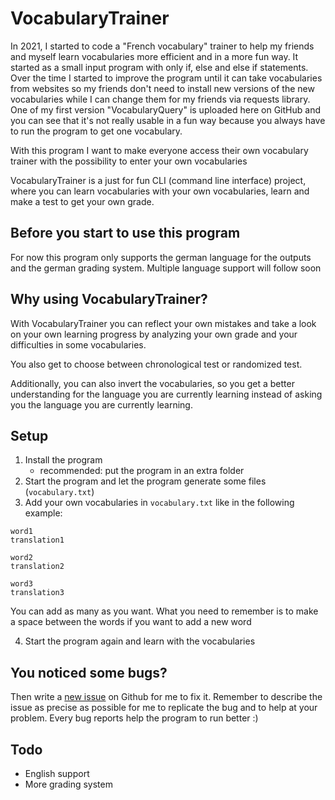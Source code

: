 # VocabularyTrainer
In 2021, I started to code a "French vocabulary" trainer to help my friends and myself learn vocabularies more 
efficient and in a more fun way. It started as a small input program with only if, else and else if statements. 
Over the time I started to improve the program until it can take vocabularies from websites so my friends don't need to 
install new versions of the new vocabularies while I can change them for my friends via requests library. 
One of my first version "VocabularyQuery" is uploaded here on GitHub and you can see that it's not really usable in a fun way
because you always have to run the program to get one vocabulary.


With this program I want to make everyone access their own vocabulary trainer with the possibility to enter your own vocabularies 

VocabularyTrainer is a just for fun CLI (command line interface) project, where you can learn vocabularies with your own vocabularies, learn and make a test to get your own grade.

## Before you start to use this program
For now this program only supports the german language for the outputs and the german grading system. Multiple language support will follow soon

## Why using VocabularyTrainer?
With VocabularyTrainer you can reflect your own mistakes and take a look on your own learning progress by analyzing your own grade and your difficulties in some vocabularies.

You also get to choose between chronological test or randomized test. 

Additionally, you can also invert the vocabularies, so you get a better understanding for the language you are currently learning
instead of asking you the language you are currently learning.

## Setup
1. Install the program
    - recommended: put the program in an extra folder
2. Start the program and let the program generate some files (`vocabulary.txt`)
3. Add your own vocabularies in `vocabulary.txt` like in the following example:
```
word1
translation1

word2
translation2

word3
translation3
```
You can add as many as you want. What you need to remember is to make a space between the words if you want to add a new word

4. Start the program again and learn with the vocabularies


## You noticed some bugs?
Then write a [new issue](https://github.com/DramaLvl1/VocabularyTrainer/issues) on Github for me to fix it. Remember to describe the issue as precise as possible for me to replicate the bug and to help at your problem.
Every bug reports help the program to run better :)



## Todo
- English support
- More grading system
